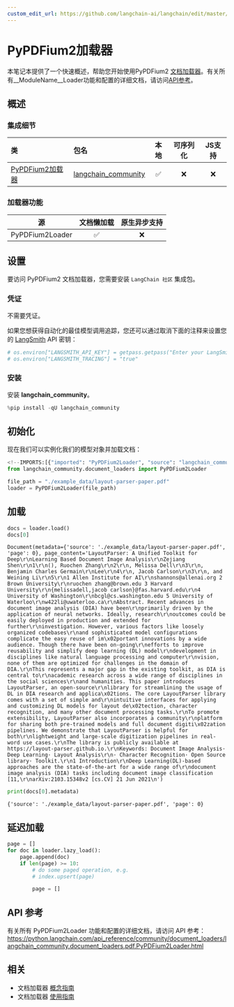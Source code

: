 ```yaml
---
custom_edit_url: https://github.com/langchain-ai/langchain/edit/master/docs/docs/integrations/document_loaders/pypdfium2.ipynb
---
```

# PyPDFium2加载器


本笔记本提供了一个快速概述，帮助您开始使用PyPDFium2 [文档加载器](https://python.langchain.com/docs/concepts/#document-loaders)。有关所有__ModuleName__Loader功能和配置的详细文档，请访问[API参考](https://python.langchain.com/api_reference/community/document_loaders/langchain_community.document_loaders.pdf.PyPDFium2Loader.html)。

## 概述
### 集成细节

| 类 | 包名 | 本地 | 可序列化 | JS支持|
| :--- | :--- | :---: | :---: |  :---: |
| [PyPDFium2加载器](https://python.langchain.com/api_reference/community/document_loaders/langchain_community.document_loaders.pdf.PyPDFium2Loader.html) | [langchain_community](https://python.langchain.com/api_reference/community/index.html) | ✅ | ❌ | ❌ |
### 加载器功能
| 源 | 文档懒加载 | 原生异步支持
| :---: | :---: | :---: |
| PyPDFium2Loader | ✅ | ❌ |

## 设置


要访问 PyPDFium2 文档加载器，您需要安装 `LangChain 社区` 集成包。

### 凭证

不需要凭证。

如果您想获得自动化的最佳模型调用追踪，您还可以通过取消下面的注释来设置您的 [LangSmith](https://docs.smith.langchain.com/) API 密钥：


```python
# os.environ["LANGSMITH_API_KEY"] = getpass.getpass("Enter your LangSmith API key: ")
# os.environ["LANGSMITH_TRACING"] = "true"
```

### 安装

安装 **langchain_community**。


```python
%pip install -qU langchain_community
```

## 初始化

现在我们可以实例化我们的模型对象并加载文档：


```python
<!--IMPORTS:[{"imported": "PyPDFium2Loader", "source": "langchain_community.document_loaders", "docs": "https://python.langchain.com/api_reference/community/document_loaders/langchain_community.document_loaders.pdf.PyPDFium2Loader.html", "title": "PyPDFium2Loader"}]-->
from langchain_community.document_loaders import PyPDFium2Loader

file_path = "./example_data/layout-parser-paper.pdf"
loader = PyPDFium2Loader(file_path)
```

## 加载


```python
docs = loader.load()
docs[0]
```



```output
Document(metadata={'source': './example_data/layout-parser-paper.pdf', 'page': 0}, page_content='LayoutParser: A Unified Toolkit for Deep\r\nLearning Based Document Image Analysis\r\nZejiang Shen\r\n1\r\n(), Ruochen Zhang\r\n2\r\n, Melissa Dell\r\n3\r\n, Benjamin Charles Germain\r\nLee\r\n4\r\n, Jacob Carlson\r\n3\r\n, and Weining Li\r\n5\r\n1 Allen Institute for AI\r\nshannons@allenai.org 2 Brown University\r\nruochen zhang@brown.edu 3 Harvard University\r\n{melissadell,jacob carlson}@fas.harvard.edu\r\n4 University of Washington\r\nbcgl@cs.washington.edu 5 University of Waterloo\r\nw422li@uwaterloo.ca\r\nAbstract. Recent advances in document image analysis (DIA) have been\r\nprimarily driven by the application of neural networks. Ideally, research\r\noutcomes could be easily deployed in production and extended for further\r\ninvestigation. However, various factors like loosely organized codebases\r\nand sophisticated model configurations complicate the easy reuse of im\x02portant innovations by a wide audience. Though there have been on-going\r\nefforts to improve reusability and simplify deep learning (DL) model\r\ndevelopment in disciplines like natural language processing and computer\r\nvision, none of them are optimized for challenges in the domain of DIA.\r\nThis represents a major gap in the existing toolkit, as DIA is central to\r\nacademic research across a wide range of disciplines in the social sciences\r\nand humanities. This paper introduces LayoutParser, an open-source\r\nlibrary for streamlining the usage of DL in DIA research and applica\x02tions. The core LayoutParser library comes with a set of simple and\r\nintuitive interfaces for applying and customizing DL models for layout de\x02tection, character recognition, and many other document processing tasks.\r\nTo promote extensibility, LayoutParser also incorporates a community\r\nplatform for sharing both pre-trained models and full document digiti\x02zation pipelines. We demonstrate that LayoutParser is helpful for both\r\nlightweight and large-scale digitization pipelines in real-word use cases.\r\nThe library is publicly available at https://layout-parser.github.io.\r\nKeywords: Document Image Analysis· Deep Learning· Layout Analysis\r\n· Character Recognition· Open Source library· Toolkit.\r\n1 Introduction\r\nDeep Learning(DL)-based approaches are the state-of-the-art for a wide range of\r\ndocument image analysis (DIA) tasks including document image classification [11,\r\narXiv:2103.15348v2 [cs.CV] 21 Jun 2021\n')
```



```python
print(docs[0].metadata)
```
```output
{'source': './example_data/layout-parser-paper.pdf', 'page': 0}
```
## 延迟加载


```python
page = []
for doc in loader.lazy_load():
    page.append(doc)
    if len(page) >= 10:
        # do some paged operation, e.g.
        # index.upsert(page)

        page = []
```

## API 参考

有关所有 PyPDFium2Loader 功能和配置的详细文档，请访问 API 参考： https://python.langchain.com/api_reference/community/document_loaders/langchain_community.document_loaders.pdf.PyPDFium2Loader.html


## 相关

- 文档加载器 [概念指南](/docs/concepts/#document-loaders)
- 文档加载器 [使用指南](/docs/how_to/#document-loaders)
